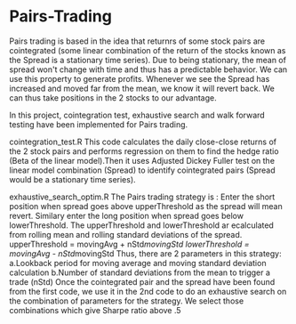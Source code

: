 # Pairs-Trading
Pairs trading is based in the idea that returnrs of some stock pairs are cointegrated (some linear combination of the return of the stocks known as the Spread is a stationary time series). Due to being stationary, the mean of spread won't change with time and thus has a predictable behavior. We can use this property to generate profits. Whenever we see the Spread has increased and moved far from the mean, we know it will revert back. We can thus take positions in the 2 stocks to our advantage.

In this project, cointegration test, exhaustive search and walk forward testing have been implemented for Pairs trading.

cointegration_test.R
This code calculates the daily close-close returns of the 2 stock pairs and performs regression on them to find the hedge ratio (Beta of the linear model).Then it uses Adjusted Dickey Fuller test on the linear model combination (Spread) to identify cointegrated pairs (Spread would be a stationary time series).

exhaustive_search_optim.R
The Pairs trading strategy is : Enter the short position when spread goes above upperThreshold as the spread will mean revert. Similary enter the long position when spread goes below lowerThreshold. The upperThreshold and lowerThreshold ar ecalculated from rolling mean and rolling standard deviations of the spread.
upperThreshold = movingAvg + nStd*movingStd
lowerThreshold = movingAvg - nStd*movingStd
Thus, there are 2 parameters in this strategy:
a.Lookback period for moving average and moving standard deviation calculation
b.Number of standard deviations from the mean to trigger a trade (nStd)
Once the cointegrated pair and the spread have been found from the first code, we use it in the 2nd code to do an exhaustive search on the combination of parameters for the strategy. 
We select those combinations which give Sharpe ratio above .5


